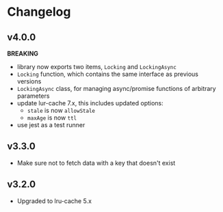 # Changelog

## v4.0.0

**BREAKING**

- library now exports two items, `Locking` and `LockingAsync`
- `Locking` function, which contains the same interface as previous versions
- `LockingAsync` class, for managing async/promise functions of arbitrary parameters
- update lur-cache 7.x, this includes updated options:
  - `stale` is now `allowStale`
  - `maxAge` is now `ttl`
- use jest as a test runner

## v3.3.0

- Make sure not to fetch data with a key that doesn't exist

## v3.2.0

- Upgraded to lru-cache 5.x

